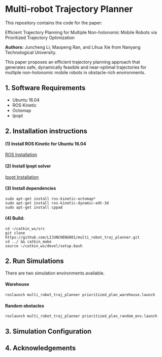 
# Multi-robot Trajectory Planner

This repository contains the code for the paper:

Efficient Trajectory Planning for Multiple Non-holonomic Mobile Robots via Prioritized Trajectory Optimization

**Authors:** Juncheng Li, Maopeng Ran, and Lihua Xie from Nanyang Technological University.

This paper proposes an efficient trajectory planning approach that generates safe, dynamically feasible and near-optimal trajectories
for multiple non-holonomic mobile robots in obstacle-rich environments.

## 1. Software Requirements
* Ubuntu 16.04
* ROS Kinetic
* Octomap
* Ipopt

## 2. Installation instructions
#### (1) Install ROS Kinetic for Ubuntu 16.04
[ROS Installation](http://wiki.ros.org/ROS/Installation)

#### (2) Install Ipopt solver
[Ipopt Installation](https://coin-or.github.io/Ipopt/INSTALL.html)

#### (3) Install dependencies
```
sudo apt-get install ros-kinetic-octomap*
sudo apt-get install ros-kinetic-dynamic-edt-3d
sudo apt-get install cppad
```
#### (4) Build:
```
cd ~/catkin_ws/src
git clone https://github.com/LIJUNCHENG001/multi_robot_traj_planner.git
cd ../ && catkin_make
source ~/catkin_ws/devel/setup.bash
```
## 2. Run Simulations
There are two simulation environments available.
#### Warehouse
```
roslaunch multi_robot_traj_planner prioritized_plan_warehouse.launch 
```
#### Random obstacles
```
roslaunch multi_robot_traj_planner prioritized_plan_random_env.launch
```
## 3. Simulation Configuration


## 4. Acknowledgements


